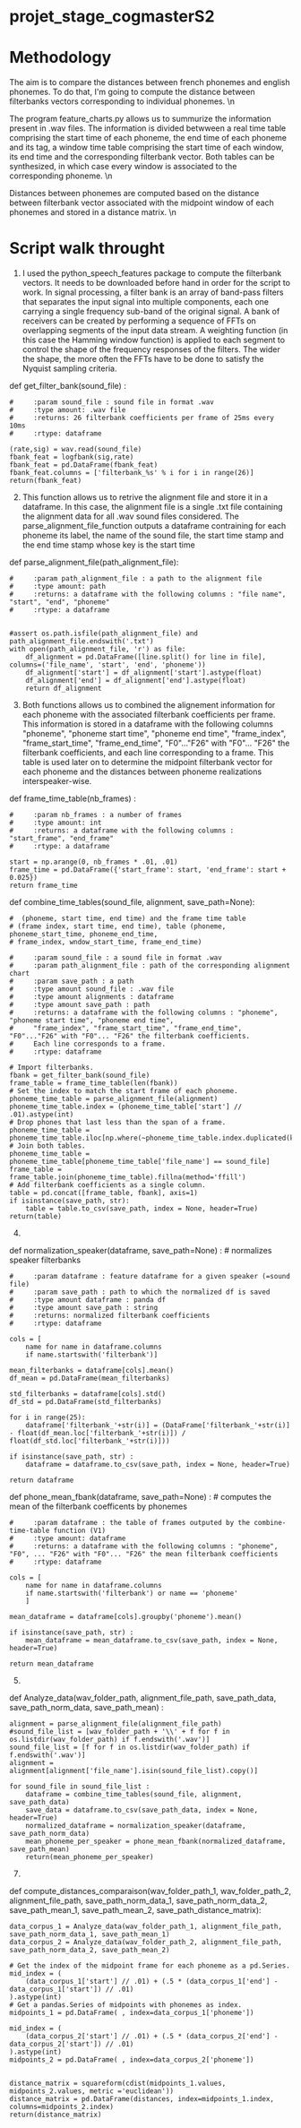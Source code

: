 # projet_stage_cogmasterS2


# Methodology 
The aim is to compare the distances between french phonemes and english phonemes. To do that, I'm going to compute the distance between filterbanks vectors corresponding to individual phonemes. \n

The program feature_charts.py allows us to summurize the information present in .wav files. The information is divided betwween a real time table comprising the start time of each phoneme, the end time of each phoneme and its tag, a window time table comprising the start time of each window, its end time and the corresponding filterbank vector. Both tables can be synthesized, in which case every window is associated to the corresponding phoneme. \n

Distances between phonemes are computed based on the distance between filterbank vector associated with the midpoint window of each phonemes and stored in a distance matrix. \n

# Script walk throught
1) I used the python_speech_features package to compute the filterbank vectors. It needs to be downloaded before hand in order for the script to work. In signal processing, a filter bank is an array of band-pass filters that separates the input signal into multiple components, each one carrying a single frequency sub-band of the original signal. A bank of receivers can be created by performing a sequence of FFTs on overlapping segments of the input data stream. A weighting function (in this case the Hamming window function) is applied to each segment to control the shape of the frequency responses of the filters. The wider the shape, the more often the FFTs have to be done to satisfy the Nyquist sampling criteria.

def get_filter_bank(sound_file) :

    #     :param sound_file : sound file in format .wav
    #     :type amount: .wav file
    #     :returns: 26 filterbank coefficients per frame of 25ms every 10ms 
    #     :rtype: dataframe

    (rate,sig) = wav.read(sound_file)
    fbank_feat = logfbank(sig,rate)
    fbank_feat = pd.DataFrame(fbank_feat)
    fbank_feat.columns = ['filterbank_%s' % i for i in range(26)]
    return(fbank_feat)

2) This function allows us to retrive the alignment file and store it in a dataframe. In this case, the alignment file is a single .txt file containing the alignment data for all .wav sound files considered. The parse_alignment_file_function outputs a dataframe contraining for each phoneme its label, the name of the sound file, the start time stamp and the end time stamp whose key is the start time

def parse_alignment_file(path_alignment_file):
            
    #     :param path_alignment_file : a path to the alignment file
    #     :type amount: path
    #     :returns: a dataframe with the following columns : "file name", "start", "end", "phoneme"
    #     :rtype: a dataframe


    #assert os.path.isfile(path_alignment_file) and path_alignment_file.endswith('.txt')
    with open(path_alignment_file, 'r') as file:
        df_alignment = pd.DataFrame([line.split() for line in file], columns=('file_name', 'start', 'end', 'phoneme'))
        df_alignment['start'] = df_alignment['start'].astype(float)
        df_alignment['end'] = df_alignment['end'].astype(float)
        return df_alignment

3) Both functions allows us to combined the alignement information for each phoneme with the associated filterbank coefficients per frame. This information is stored in a dataframe with the following columns "phoneme", "phoneme start time", "phoneme end time",  "frame_index", "frame_start_time", "frame_end_time", "F0"..."F26" with "F0"... "F26" the filterbank coefficients, and each line corresponding to a frame. This table is used later on to determine the midpoint filterbank vector for each phoneme and the distances between phoneme realizations interspeaker-wise.

def frame_time_table(nb_frames) : 

    #     :param nb_frames : a number of frames
    #     :type amount: int
    #     :returns: a dataframe with the following columns : "start_frame", "end_frame"
    #     :rtype: a dataframe

    start = np.arange(0, nb_frames * .01, .01)
    frame_time = pd.DataFrame({'start_frame': start, 'end_frame': start + 0.025})
    return frame_time

def combine_time_tables(sound_file, alignment, save_path=None):

    #  (phoneme, start time, end time) and the frame time table
    # (frame index, start time, end time), table (phoneme, phoneme_start_time, phoneme_end_time, 
    # frame_index, wndow_start_time, frame_end_time)

    #     :param sound_file : a sound file in format .wav
    #     :param path_alignment_file : path of the corresponding alignment chart 
    #     :param save_path : a path
    #     :type amount sound_file : .wav file
    #     :type amount alignments : dataframe
    #     :type amount save_path : path
    #     :returns: a dataframe with the following columns : "phoneme", "phoneme start time", "phoneme end time", 
    #     "frame_index", "frame_start_time", "frame_end_time", "F0"..."F26" with "F0"... "F26" the filterbank coefficients.
    #     Each line corresponds to a frame.
    #     :rtype: dataframe

    # Import filterbanks.
    fbank = get_filter_bank(sound_file)
    frame_table = frame_time_table(len(fbank))
    # Set the index to match the start frame of each phoneme.
    phoneme_time_table = parse_alignment_file(alignment)
    phoneme_time_table.index = (phoneme_time_table['start'] // .01).astype(int)
    # Drop phones that last less than the span of a frame.
    phoneme_time_table = phoneme_time_table.iloc[np.where(~phoneme_time_table.index.duplicated(keep='last'))]
    # Join both tables.
    phoneme_time_table = phoneme_time_table[phoneme_time_table['file_name'] == sound_file]
    frame_table = frame_table.join(phoneme_time_table).fillna(method='ffill')
    # Add filterbank coefficients as a single column.
    table = pd.concat([frame_table, fbank], axis=1)
    if isinstance(save_path, str):
        table = table.to_csv(save_path, index = None, header=True)
    return(table)


4) 
def normalization_speaker(dataframe, save_path=None) :
    # normalizes speaker filterbanks

    #     :param dataframe : feature dataframe for a given speaker (=sound file)
    #     :param save_path : path to which the normalized df is saved
    #     :type amount dataframe : panda df
    #     :type amount save_path : string
    #     :returns: normalized filterbank coefficients
    #     :rtype: dataframe

    cols = [
        name for name in dataframe.columns
        if name.startswith('filterbank')]

    mean_filterbanks = dataframe[cols].mean()
    df_mean = pd.DataFrame(mean_filterbanks)

    std_filterbanks = dataframe[cols].std()
    df_std = pd.DataFrame(std_filterbanks)

    for i in range(25):
        dataframe['filterbank_'+str(i)] = (DataFrame['filterbank_'+str(i)] - float(df_mean.loc['filterbank_'+str(i)]) / float(df_std.loc['filterbank_'+str(i)]))

    if isinstance(save_path, str) :
        dataframe = dataframe.to_csv(save_path, index = None, header=True)

    return dataframe

def phone_mean_fbank(dataframe, save_path=None) :
    # computes the mean of the filterbank coefficents by phonemes

    #     :param dataframe : the table of frames outputed by the combine-time-table function (V1)
    #     :type amount: dataframe
    #     :returns: a dataframe with the following columns : "phoneme", "F0", ... "F26" with "F0"... "F26" the mean filterbank coefficients
    #     :rtype: dataframe

    cols = [
        name for name in dataframe.columns
        if name.startswith('filterbank') or name == 'phoneme'
        ]

    mean_dataframe = dataframe[cols].groupby('phoneme').mean()

    if isinstance(save_path, str) :
        mean_dataframe = mean_dataframe.to_csv(save_path, index = None, header=True)
    
    return mean_dataframe


5) 
def Analyze_data(wav_folder_path, alignment_file_path, save_path_data, save_path_norm_data, save_path_mean) :

    alignment = parse_alignment_file(alignment_file_path)
    #sound_file_list = [wav_folder_path + '\\' + f for f in os.listdir(wav_folder_path) if f.endswith('.wav')]
    sound_file_list = [f for f in os.listdir(wav_folder_path) if f.endswith('.wav')]
    alignment = alignment[alignment['file_name'].isin(sound_file_list).copy()]

    for sound_file in sound_file_list :
        dataframe = combine_time_tables(sound_file, alignment, save_path_data)
        save_data = dataframe.to_csv(save_path_data, index = None, header=True)
        normalized_dataframe = normalization_speaker(dataframe, save_path_norm_data)
        mean_phoneme_per_speaker = phone_mean_fbank(normalized_dataframe, save_path_mean)
        return(mean_phoneme_per_speaker)


7) 
def compute_distances_comparaison(wav_folder_path_1, wav_folder_path_2, alignment_file_path, save_path_norm_data_1, save_path_norm_data_2, save_path_mean_1, save_path_mean_2, save_path_distance_matrix):

    data_corpus_1 = Analyze_data(wav_folder_path_1, alignment_file_path, save_path_norm_data_1, save_path_mean_1)
    data_corpus_2 = Analyze_data(wav_folder_path_2, alignment_file_path, save_path_norm_data_2, save_path_mean_2)

    # Get the index of the midpoint frame for each phoneme as a pd.Series.
    mid_index = (
        (data_corpus_1['start'] // .01) + (.5 * (data_corpus_1['end'] - data_corpus_1['start']) // .01)
    ).astype(int)
    # Get a pandas.Series of midpoints with phonemes as index.
    midpoints_1 = pd.DataFrame( , index=data_corpus_1['phoneme'])

    mid_index = (
        (data_corpus_2['start'] // .01) + (.5 * (data_corpus_2['end'] - data_corpus_2['start']) // .01)
    ).astype(int)
    midpoints_2 = pd.DataFrame( , index=data_corpus_2['phoneme'])


    distance_matrix = squareform(cdist(midpoints_1.values, midpoints_2.values, metric ='euclidean'))
    distance_matrix = pd.DataFrame(distances, index=midpoints_1.index, columns=midpoints_2.index)
    return(distance_matrix)